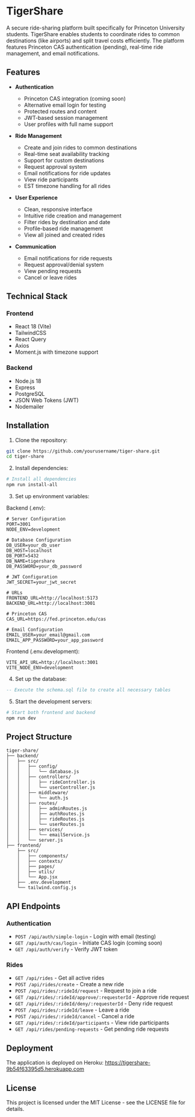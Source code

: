 # TigerShare

A secure ride-sharing platform built specifically for Princeton University students. TigerShare enables students to coordinate rides to common destinations (like airports) and split travel costs efficiently. The platform features Princeton CAS authentication (pending), real-time ride management, and email notifications.

## Features

* **Authentication**
   * Princeton CAS integration (coming soon)
   * Alternative email login for testing
   * Protected routes and content
   * JWT-based session management
   * User profiles with full name support

* **Ride Management**
   * Create and join rides to common destinations
   * Real-time seat availability tracking
   * Support for custom destinations
   * Request approval system
   * Email notifications for ride updates
   * View ride participants
   * EST timezone handling for all rides

* **User Experience**
   * Clean, responsive interface
   * Intuitive ride creation and management
   * Filter rides by destination and date
   * Profile-based ride management
   * View all joined and created rides

* **Communication**
   * Email notifications for ride requests
   * Request approval/denial system
   * View pending requests
   * Cancel or leave rides

## Technical Stack

### Frontend
* React 18 (Vite)
* TailwindCSS
* React Query
* Axios
* Moment.js with timezone support

### Backend
* Node.js 18
* Express
* PostgreSQL
* JSON Web Tokens (JWT)
* Nodemailer

## Installation

1. Clone the repository:
```bash
git clone https://github.com/yourusername/tiger-share.git
cd tiger-share
```

2. Install dependencies:
```bash
# Install all dependencies
npm run install-all
```

3. Set up environment variables:

Backend (.env):
```env
# Server Configuration
PORT=3001
NODE_ENV=development

# Database Configuration
DB_USER=your_db_user
DB_HOST=localhost
DB_PORT=5432
DB_NAME=tigershare
DB_PASSWORD=your_db_password

# JWT Configuration
JWT_SECRET=your_jwt_secret

# URLs
FRONTEND_URL=http://localhost:5173
BACKEND_URL=http://localhost:3001

# Princeton CAS
CAS_URL=https://fed.princeton.edu/cas

# Email Configuration
EMAIL_USER=your_email@gmail.com
EMAIL_APP_PASSWORD=your_app_password
```

Frontend (.env.development):
```env
VITE_API_URL=http://localhost:3001
VITE_NODE_ENV=development
```

4. Set up the database:
```sql
-- Execute the schema.sql file to create all necessary tables
```

5. Start the development servers:
```bash
# Start both frontend and backend
npm run dev
```

## Project Structure
```
tiger-share/
├── backend/
│   ├── src/
│   │   ├── config/
│   │   │   └── database.js
│   │   ├── controllers/
│   │   │   ├── rideController.js
│   │   │   └── userController.js
│   │   ├── middleware/
│   │   │   └── auth.js
│   │   ├── routes/
│   │   │   ├── adminRoutes.js
│   │   │   ├── authRoutes.js
│   │   │   ├── rideRoutes.js
│   │   │   └── userRoutes.js
│   │   ├── services/
│   │   │   └── emailService.js
│   │   └── server.js
├── frontend/
    ├── src/
    │   ├── components/
    │   ├── contexts/
    │   ├── pages/
    │   ├── utils/
    │   └── App.jsx
    ├── .env.development
    └── tailwind.config.js
```

## API Endpoints

### Authentication
* `POST /api/auth/simple-login` - Login with email (testing)
* `GET /api/auth/cas/login` - Initiate CAS login (coming soon)
* `GET /api/auth/verify` - Verify JWT token

### Rides
* `GET /api/rides` - Get all active rides
* `POST /api/rides/create` - Create a new ride
* `POST /api/rides/:rideId/request` - Request to join a ride
* `GET /api/rides/:rideId/approve/:requesterId` - Approve ride request
* `GET /api/rides/:rideId/deny/:requesterId` - Deny ride request
* `POST /api/rides/:rideId/leave` - Leave a ride
* `POST /api/rides/:rideId/cancel` - Cancel a ride
* `GET /api/rides/:rideId/participants` - View ride participants
* `GET /api/rides/pending-requests` - Get pending ride requests

## Deployment
The application is deployed on Heroku: https://tigershare-9b54f63395d5.herokuapp.com

## License
This project is licensed under the MIT License - see the LICENSE file for details.

